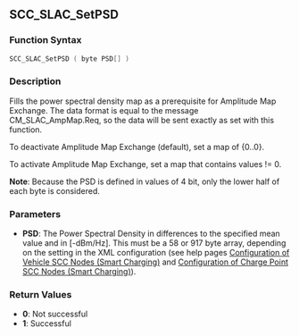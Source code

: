 ## SCC_SLAC_SetPSD

### Function Syntax

```c
SCC_SLAC_SetPSD ( byte PSD[] )
```

### Description
Fills the power spectral density map as a prerequisite for Amplitude Map Exchange. The data format is equal to the message CM_SLAC_AmpMap.Req, so the data will be sent exactly as set with this function.

To deactivate Amplitude Map Exchange (default), set a map of {0..0}.

To activate Amplitude Map Exchange, set a map that contains values != 0.

**Note**: Because the PSD is defined in values of 4 bit, only the lower half of each byte is considered.

### Parameters
- **PSD**: The Power Spectral Density in differences to the specified mean value and in [-dBm/Hz]. This must be a 58 or 917 byte array, depending on the setting in the XML configuration (see help pages [Configuration of Vehicle SCC Nodes (Smart Charging)](../../../CANoeCANalyzer/SmartCharging/SCProcedures/SCCConfigurationVehicleSCCNodes.md) and [Configuration of Charge Point SCC Nodes (Smart Charging)](../../../CANoeCANalyzer/SmartCharging/SCProcedures/SCConfigurationChargePointSCCNodes.md)).

### Return Values
- **0**: Not successful
- **1**: Successful
